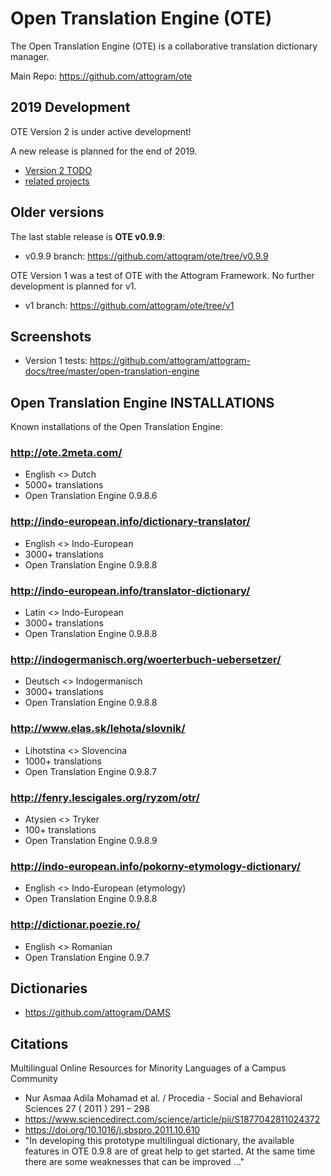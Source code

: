 # Open Translation Engine (OTE)

The Open Translation Engine (OTE) is a collaborative translation dictionary manager.

Main Repo: <https://github.com/attogram/ote>

## 2019 Development

OTE Version 2 is under active development!

A new release is planned for the end of 2019.

* [Version 2 TODO](todo.md)
* [related projects](related.md)

## Older versions

The last stable release is **OTE v0.9.9**:

* v0.9.9 branch: <https://github.com/attogram/ote/tree/v0.9.9>

OTE Version 1 was a test of OTE with the Attogram Framework.  No further development is planned for v1.

* v1 branch: <https://github.com/attogram/ote/tree/v1>

## Screenshots

* Version 1 tests: https://github.com/attogram/attogram-docs/tree/master/open-translation-engine

## Open Translation Engine INSTALLATIONS

Known installations of the Open Translation Engine:

### <http://ote.2meta.com/>

* English <> Dutch
* 5000+ translations
* Open Translation Engine 0.9.8.6

### <http://indo-european.info/dictionary-translator/>

* English <> Indo-European
* 3000+ translations
* Open Translation Engine 0.9.8.8

### <http://indo-european.info/translator-dictionary/>

* Latin <> Indo-European
* 3000+ translations
* Open Translation Engine 0.9.8.8

### <http://indogermanisch.org/woerterbuch-uebersetzer/>

* Deutsch <> Indogermanisch
* 3000+ translations
* Open Translation Engine 0.9.8.8

### <http://www.elas.sk/lehota/slovnik/>

* Lihotstina <> Slovencina
* 1000+ translations
* Open Translation Engine 0.9.8.7

### <http://fenry.lescigales.org/ryzom/otr/>

* Atysien <> Tryker
* 100+ translations
* Open Translation Engine 0.9.8.9

### <http://indo-european.info/pokorny-etymology-dictionary/>

* English <> Indo-European (etymology)
* Open Translation Engine 0.9.8.8

### <http://dictionar.poezie.ro/>

* English <> Romanian
* Open Translation Engine 0.9.7

## Dictionaries

* <https://github.com/attogram/DAMS>

## Citations

Multilingual Online Resources for Minority Languages of a Campus Community

* Nur Asmaa Adila Mohamad et al. / Procedia - Social and Behavioral Sciences 27 ( 2011 ) 291 – 298
* <https://www.sciencedirect.com/science/article/pii/S1877042811024372>
* <https://doi.org/10.1016/j.sbspro.2011.10.610>
* "In developing this prototype multilingual dictionary, the available features in OTE 0.9.8 are of great
   help to get started. At the same time there are some weaknesses that can be improved ..."
